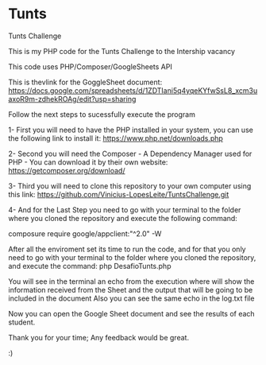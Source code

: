 # Tunts
 Tunts Challenge

This is my PHP code for the Tunts Challenge to the Intership vacancy

This code uses PHP/Composer/GoogleSheets API

This is thevlink for the GoggleSheet document: https://docs.google.com/spreadsheets/d/1ZDTIani5q4yqeKYfwSsL8_xcm3uaxoR9m-zdhekROAg/edit?usp=sharing

Follow the next steps to sucessfully execute the program

1- First you will need to have the PHP installed in your system, you can use the following link to install it: https://www.php.net/downloads.php

2- Second you will need the Composer - A Dependency Manager used for PHP - You can download it by their own website: https://getcomposer.org/download/

3- Third you will need to clone this repository to your own computer using this link: https://github.com/Vinicius-LopesLeite/TuntsChallenge.git

4- And for the Last Step you need to go with your terminal to the folder where you cloned the repository and execute the following command:   

composure require google/appclient:"^2.0" -W
       
       
       
After all the enviroment set its time to run the code, and for that you only need to go with your terminal to the folder where you cloned the repository, and execute the command: 
php DesafioTunts.php
 
 You will see in the terminal an echo from the execution where will show the information received from the Sheet and the output that will be going to be included in the document
 Also you can see the same echo in the log.txt file
 
 Now you can open the Google Sheet document and see the results of each student.
 
 Thank you for your time;
 Any feedback would be great.
 
 :)
 
